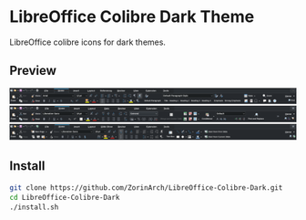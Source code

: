 

# LibreOffice Colibre Dark Theme

LibreOffice colibre icons for dark themes.


## Preview

![](preview/writer.png)
![](preview/calc.png)![](preview/presentation.png)


## Install

```sh
git clone https://github.com/ZorinArch/LibreOffice-Colibre-Dark.git
cd LibreOffice-Colibre-Dark
./install.sh
```